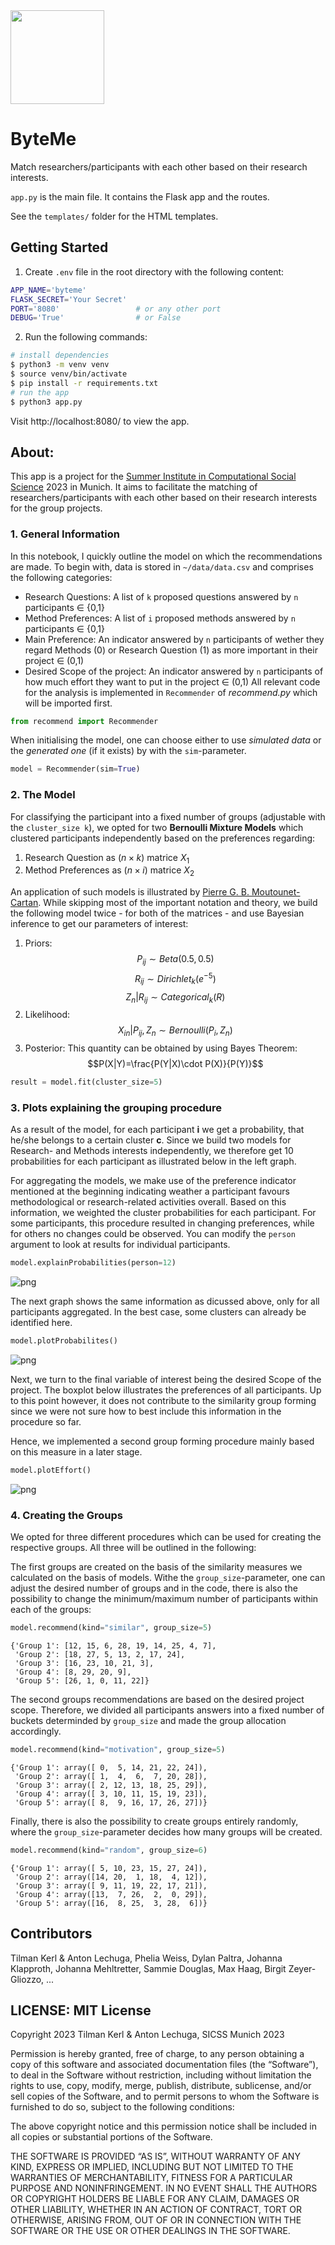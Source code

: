 <img src="static/images/ByteMe Logo_phelia_wide.png" align="center" height="150px"/>
<br>

ByteMe
================

<!-- include logo -->


Match researchers/participants with each other based on their research interests.

`app.py` is the main file. It contains the Flask app and the routes. 

See the `templates/` folder for the HTML templates.

## Getting Started

1. Create `.env` file in the root directory with the following content:

```bash
APP_NAME='byteme'
FLASK_SECRET='Your Secret' 
PORT='8080'                 # or any other port
DEBUG='True'                # or False
```

2. Run the following commands:
```bash
# install dependencies
$ python3 -m venv venv
$ source venv/bin/activate
$ pip install -r requirements.txt
# run the app
$ python3 app.py
```

Visit http://localhost:8080/ to view the app.


## About:
This app is a project for the [Summer Institute in Computational Social Science](https://sicss.io/2023/munich/) 2023 in Munich.
It aims to facilitate the matching of researchers/participants with each other based on their research interests for the group projects.

### 1. General Information

In this notebook, I quickly outline the model on which the recommendations are made. To begin with, data is stored in `~/data/data.csv` and comprises the following categories:
-   Research Questions: A list of `k` proposed questions answered by `n` participants $\in$ {0,1}
-   Method Preferences: A list of `i` proposed methods answered by `n` participants $\in$ {0,1}
-   Main Preference: An indicator answered by `n` participants of wether they regard Methods (0) or Research Question (1) as more important in their project $\in$ (0,1)
-   Desired Scope of the project: An indicator answered by `n` participants of how much effort they want to put in the project $\in$ (0,1)
All relevant code for the analysis is implemented in `Recommender` of *recommend.py* which will be imported first.


```python
from recommend import Recommender
```

When initialising the model, one can choose either to use *simulated data* or the *generated one* (if it exists) by with the `sim`-parameter.


```python
model = Recommender(sim=True)
```

### 2. The Model


For classifying the participant into a fixed number of groups (adjustable with the `cluster_size k`), we opted for two **Bernoulli Mixture Models** which clustered participants independently based on the preferences regarding:
1.  Research Question as $(n \times k)$ matrice $X_1$
2.  Method Preferences as $(n \times i)$ matrice $X_2$

An application of such models is illustrated by [Pierre G. B. Moutounet-Cartan](https://arxiv.org/abs/2005.02931). While skipping most of the important notation and theory, we build the following model twice - for both of the matrices - and use Bayesian inference to get our parameters of interest:
1.  Priors:
    $$P_{ij} \sim Beta(0.5,0.5)$$
    $$R_{ij} \sim Dirichlet_k(e^{-5})$$
    $$Z_n | R_{ij} \sim Categorical_k(R)$$
2.  Likelihood:
    $$X_{in} | P_{ij},Z_n \sim Bernoulli(P_i,Z_n)$$
3.  Posterior: This quantity can be obtained by using Bayes Theorem:
    $$P(X|Y)=\frac{P(Y|X)\cdot P(X)}{P(Y)}$$


```python
result = model.fit(cluster_size=5)
```

### 3. Plots explaining the grouping procedure

As a result of the model, for each participant **i** we get a probability, that he/she belongs to a certain cluster **c**. Since we build two models for Research- and Methods interests independently, we therefore get $10$ probabilities for each participant as illustrated below in the left graph.

For aggregating the models, we make use of the preference indicator mentioned at the beginning indicating weather a participant favours methodological or research-related activities overall. Based on this information, we weighted the cluster probabilities for each participant. For some participants, this procedure resulted in changing preferences, while for others no changes could be observed. You can modify the `person` argument to look at results for individual participants.


```python
model.explainProbabilities(person=12)
```


    
![png](static/images/participant.png)
    


The next graph shows the same information as dicussed above, only for all participants aggregated. In the best case, some clusters can already be identified here.


```python
model.plotProbabilites()
```


    
![png](static/images/all_participant.png)
    


Next, we turn to the final variable of interest being the desired Scope of the project. The boxplot below illustrates the preferences of all participants. Up to this point however, it does not contribute to the similarity group forming since we were not sure how to best include this information in the procedure so far. 

Hence, we implemented a second group forming procedure mainly based on this measure in a later stage.


```python
model.plotEffort()
```


    
![png](static/images/scope.png)
    


### 4. Creating the Groups

We opted for three different procedures which can be used for creating the respective groups. All three will be outlined in the following:

The first groups are created on the basis of the similarity measures we calculated on the basis of models. Withe the `group_size`-parameter, one can adjust the desired number of groups and in the code, there is also the possibility to change the minimum/maximum number of participants within each of the groups:


```python
model.recommend(kind="similar", group_size=5)
```




    {'Group 1': [12, 15, 6, 28, 19, 14, 25, 4, 7],
     'Group 2': [18, 27, 5, 13, 2, 17, 24],
     'Group 3': [16, 23, 10, 21, 3],
     'Group 4': [8, 29, 20, 9],
     'Group 5': [26, 1, 0, 11, 22]}



The second groups recommendations are based on the desired project scope. Therefore, we divided all participants answers into a fixed number of buckets determinded by `group_size` and made the group allocation accordingly.


```python
model.recommend(kind="motivation", group_size=5)
```




    {'Group 1': array([ 0,  5, 14, 21, 22, 24]),
     'Group 2': array([ 1,  4,  6,  7, 20, 28]),
     'Group 3': array([ 2, 12, 13, 18, 25, 29]),
     'Group 4': array([ 3, 10, 11, 15, 19, 23]),
     'Group 5': array([ 8,  9, 16, 17, 26, 27])}



Finally, there is also the possibility to create groups entirely randomly, where the `group_size`-parameter decides how many groups will be created.


```python
model.recommend(kind="random", group_size=6)
```




    {'Group 1': array([ 5, 10, 23, 15, 27, 24]),
     'Group 2': array([14, 20,  1, 18,  4, 12]),
     'Group 3': array([ 9, 11, 19, 22, 17, 21]),
     'Group 4': array([13,  7, 26,  2,  0, 29]),
     'Group 5': array([16,  8, 25,  3, 28,  6])}





## Contributors
Tilman Kerl & Anton Lechuga, Phelia Weiss, Dylan Paltra, Johanna Klapproth, Johanna Mehltretter, Sammie Douglas, Max Haag, Birgit Zeyer-Gliozzo, ...

## LICENSE: MIT License

Copyright 2023 Tilman Kerl & Anton Lechuga, SICSS Munich 2023

Permission is hereby granted, free of charge, to any person obtaining a copy of this software and associated documentation files (the “Software”), to deal in the Software without restriction, including without limitation the rights to use, copy, modify, merge, publish, distribute, sublicense, and/or sell copies of the Software, and to permit persons to whom the Software is furnished to do so, subject to the following conditions:

The above copyright notice and this permission notice shall be included in all copies or substantial portions of the Software.

THE SOFTWARE IS PROVIDED “AS IS”, WITHOUT WARRANTY OF ANY KIND, EXPRESS OR IMPLIED, INCLUDING BUT NOT LIMITED TO THE WARRANTIES OF MERCHANTABILITY, FITNESS FOR A PARTICULAR PURPOSE AND NONINFRINGEMENT. IN NO EVENT SHALL THE AUTHORS OR COPYRIGHT HOLDERS BE LIABLE FOR ANY CLAIM, DAMAGES OR OTHER LIABILITY, WHETHER IN AN ACTION OF CONTRACT, TORT OR OTHERWISE, ARISING FROM, OUT OF OR IN CONNECTION WITH THE SOFTWARE OR THE USE OR OTHER DEALINGS IN THE SOFTWARE.
